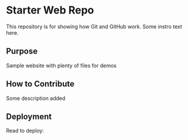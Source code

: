 # Starter Web Repo

This repository is for showing how Git and GitHub work. Some instro text here.

## Purpose

Sample website with plenty of files for demos

## How to Contribute

Some description added

## Deployment

Read to deploy: